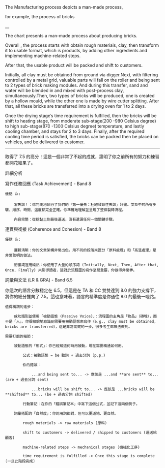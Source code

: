 The Manufacturing process depicts a man-made process, 

for example, the process of bricks

__

The chart presents a man-made process about producing bricks.


Overall , the process starts with obtain rough materials, clay, then transform it to usable format, which is products, by adding other ingredients and implementing machine-related steps.

After that, the usable product will be packed and shift to customers.


Initially, all clay must be obtained from ground via digger.Next, with filtering controlled by a metal grid, valuable parts will fall on the roller and being sent to 2 types of brick making modules. And during this transfer, sand and water will be blended in and mixed with post-process clay, simultaneously.Then, two types of bricks will be produced, one is created by a hollow mould, while the other one is made by wire cutter splitting. After that, all these bricks are transferred into a drying oven for 1 to 2 days.


Once the drying stage’s time requirement is fulfilled, then the bricks will be shift to heating stage, from moderate sub-stage(200 -980 Celsius degree) to high sub-stage(870 -1300 Celsius degree)  temperature, and lastly cooling chamber, and stays for 2 to 3 days.    Finally, after the required cooling time period is satisfied, the bricks can be packed then be placed on vehicles, and be delivered to customer. 

___
取得了 7.5 的高分！這是一個非常了不起的成就，證明了你之前所有的努力和練習都開花結果了。

詳細分析

寫作任務回應 (Task Achievement) - Band 8

    優點 👍:

        零失誤！：你完美地執行了我們的「第一優先：杜絕致命性失誤」計畫。文章中的所有步驟、順序、時間、溫度都完全正確。你準確地理解並呈現了整個製磚流程。

        內容完整：從挖黏土到最後運送，沒有遺漏任何一個關鍵步驟。

連貫與銜接 (Coherence and Cohesion) - Band 8

    優點 👍:

        邏輯清晰：你的文章架構非常出色。用不同的段落來區分「原料處理」和「高溫處理」是非常聰明的做法。

        銜接詞運用純熟：你使用了大量的順序詞 (Initially, Next, Then, After that, Once, Finally) 來引導讀者，這對於流程圖的寫作至關重要，你做得非常棒。

詞彙與文法 (LR & GRA) - Band 6.5

你這次的語言分數穩定在 6.5，但這是在 TA 和 CC 雙雙達到 8.0 的強力支撐下，將你的總分推向了 7.5。這也意味著，語言的精準度是你通往 8.0 的最後一哩路。

    值得稱讚的進步：

        成功識別並使用「被動語態 (Passive Voice)」：流程圖的主角是「物品」（磚塊），而不是「人」。你很敏銳地意識到需要用被動語態來寫作（e.g., clay must be obtained, bricks are transferred），這是非常關鍵的一步，很多考生都無法做到。

    需要打磨的細節：

        被動語態的「形式」：你已經知道何時用被動，現在需要精通如何用。

            公式：被動語態 = be 動詞 + 過去分詞 (p.p.)

            你的錯誤：

                ...and being sent to... -> 應該是 ...and **are sent** to... (are + 過去分詞 sent)

                ...bricks will be shift to... -> 應該是 ...bricks will be **shifted** to... (be + 過去分詞 shifted)

            行動筆記：在你的「錯誤筆記本」中寫下這個公式，並記下這兩個例子。

        詞彙搭配的「自然度」：你的用詞都對，但可以更道地、更自然。

            rough materials -> raw materials (原料)

            shift to customers -> delivered / shipped to customers (運送給顧客)

            machine-related steps -> mechanical stages (機械化工序)

            time requirement is fulfilled -> Once this stage is complete (一旦此階段完成)